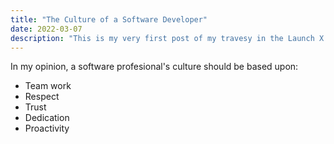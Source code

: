 ```yaml
---
title: "The Culture of a Software Developer"
date: 2022-03-07
description: "This is my very first post of my travesy in the Launch X's Backend Mission with Node JS."
---
```


In my opinion, a software profesional's culture should be based upon:

- Team work
- Respect
- Trust
- Dedication
- Proactivity
